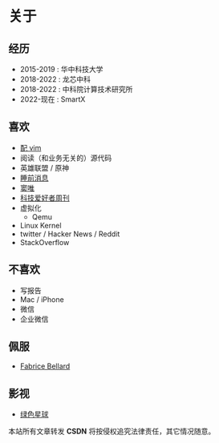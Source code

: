 # 关于

## 经历
- 2015-2019 : 华中科技大学
- 2018-2022 : 龙芯中科
- 2018-2022 : 中科院计算技术研究所
- 2022-现在 : SmartX

## 喜欢
- [配 vim](https://martins3.github.io/My-Linux-Config/nvim.html)
- 阅读（和业务无关的）源代码
- 英雄联盟 / 原神
- [睡前消息](https://space.bilibili.com/316568752)
- [窦唯](https://zh.wikipedia.org/wiki/%E7%AA%A6%E5%94%AF)
- [科技爱好者周刊](https://github.com/ruanyf/weekly)
- 虚拟化
  - Qemu
- Linux Kernel
- twitter / Hacker News / Reddit
- StackOverflow

## 不喜欢
- 写报告
- Mac / iPhone
- 微信
- 企业微信

## 佩服
- [Fabrice Bellard](https://bellard.org/)

## 影视
- [绿色星球](https://www.bilibili.com/bangumi/play/ep451882)

<script src="https://giscus.app/client.js"
        data-repo="martins3/martins3.github.io"
        data-repo-id="MDEwOlJlcG9zaXRvcnkyOTc4MjA0MDg="
        data-category="Show and tell"
        data-category-id="MDE4OkRpc2N1c3Npb25DYXRlZ29yeTMyMDMzNjY4"
        data-mapping="pathname"
        data-reactions-enabled="1"
        data-emit-metadata="0"
        data-theme="light"
        data-lang="zh-CN"
        crossorigin="anonymous"
        async>
</script>

本站所有文章转发 **CSDN** 将按侵权追究法律责任，其它情况随意。

